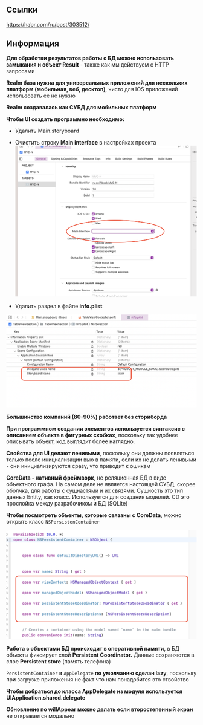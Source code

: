 ## Ссылки

https://habr.com/ru/post/303512/

## Информация

**Для обработки результатов работы с БД можно использовать замыкания и объект Result** - также как мы действуем с HTTP запросами

**Realm база нужна для универсальных приложений для нескольких платформ (мобильная, веб, десктоп)**, чисто для IOS приложений использовать ее не нужно

**Realm создавалась как СУБД для мобильных платформ**

**Чтобы UI создать программно необходимо:**

-   Удалить Main.storyboard
    
-   Очистить строку **Main interface** в настройках проекта  
![](images/20220317103318.png)
  
-   Удалить раздел в файле **info.plist**

![](images/20220317103358.png)
    
**Большинство компаний (80-90%) работает без сториборда**

**При программном создании элементов используется синтаксис с описанием объекта в фигурных скобках**, поскольку так удобнее описывать объект, код выглядит более наглядно.

**Свойства для UI делают ленивыми**, поскольку они должны появляться только после инициализации вью в памяти, если их не делать ленивыми - они инициализируются сразу, что приводит к ошикам

**CoreData - нативный фреймворк**, не реляционная БД в виде объектного графа. На самом деле не является настоящей СУБД, скорее оболчка, для работы с сущнастями и их связями. Сущность это тип данных Entity, как класс. Используется для создания моделей. CD это прослойка между разрабочиком и БД (SQLite)

**Чтобы посмотреть объекты, которые связаны с CoreData**, можно открыть класс `NSPersistenContainer`

![](images/20220317103424.png)

**Работа с объектами БД происходит в оперативной памяти,** в БД объекты фиксирует слой **Persistent Coordinator.** Данные сохраняются в слое **Persistent store** (память телефона)

`PersistentContainer` **в** `AppDelegate` **по умолчанию сделан lazy**, поскольку при загрузке приложения не факт что нам понадобится это ствойство

**Чтобы добраться до класса AppDelegate из модуля используется UIApplication.shared.delegate**

**Обновление по willAppear можно делать если второстепенный экран** не открывается модально